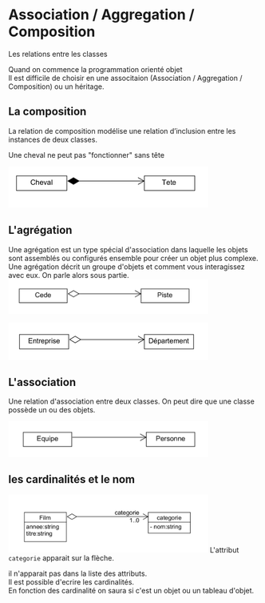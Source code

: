 #  Association / Aggregation / Composition
Les relations entre les classes
  
Quand on commence la programmation orienté objet  
Il est difficile de choisir en une associtaion (Association / Aggregation / Composition) ou un héritage.

## La composition

La relation de composition modélise une relation d’inclusion entre les instances de deux classes.  
  
Une cheval ne peut pas "fonctionner" sans tête

<img src="../img/association/01-composition.png" width="400">

## L'agrégation
Une agrégation est un type spécial d'association dans laquelle les objets sont assemblés ou configurés ensemble pour créer un objet plus complexe. Une agrégation décrit un groupe d'objets et comment vous interagissez avec eux.
On parle alors sous partie.
<img src="../img/association/02-agregation.png" width="400">
   
<img src="../img/association/03-agregation.png" width="400">

## L'association
Une relation d'association entre deux classes.
On peut dire que une classe possède un ou des objets.
  
<img src="../img/association/04-association.png" width="400">

## les cardinalités et le nom

<img src="../img/association/05-card.png" width="400">
L'attribut <code>categorie</code> apparait sur la flèche.
     
il n'apparait pas dans la liste des attributs.    
Il est possible d'ecrire les cardinalités.    
En fonction des cardinalité on saura si c'est un objet ou un tableau d'objet.
